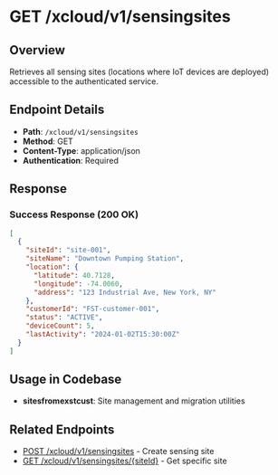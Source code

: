 # GET /xcloud/v1/sensingsites

## Overview
Retrieves all sensing sites (locations where IoT devices are deployed) accessible to the authenticated service.

## Endpoint Details
- **Path**: `/xcloud/v1/sensingsites`
- **Method**: GET
- **Content-Type**: application/json
- **Authentication**: Required

## Response
### Success Response (200 OK)
```json
[
  {
    "siteId": "site-001",
    "siteName": "Downtown Pumping Station",
    "location": {
      "latitude": 40.7128,
      "longitude": -74.0060,
      "address": "123 Industrial Ave, New York, NY"
    },
    "customerId": "FST-customer-001",
    "status": "ACTIVE",
    "deviceCount": 5,
    "lastActivity": "2024-01-02T15:30:00Z"
  }
]
```

## Usage in Codebase
- **sitesfromexstcust**: Site management and migration utilities

## Related Endpoints
- [POST /xcloud/v1/sensingsites](v1-sensingsites-post.md) - Create sensing site
- [GET /xcloud/v1/sensingsites/{siteId}](v1-sensingsites-siteId-get.md) - Get specific site
